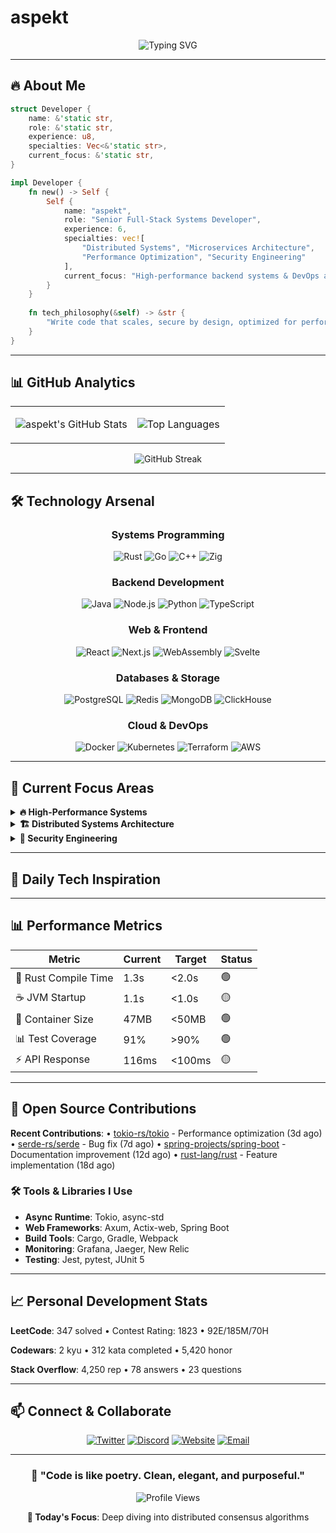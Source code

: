 # aspekt

<div align="center">

![Typing SVG](https://readme-typing-svg.herokuapp.com?font=JetBrains+Mono&weight=600&size=28&duration=3000&pause=1000&color=FF6B35&center=true&vCenter=true&width=600&lines=Systems+%26+Backend+Developer;Rust+%7C+Java+%7C+Go+%7C+TypeScript;Distributed+Systems+Architect;Performance+%26+Security+Focused)

</div>

---

## 🔥 **About Me**

```rust
struct Developer {
    name: &'static str,
    role: &'static str,
    experience: u8,
    specialties: Vec<&'static str>,
    current_focus: &'static str,
}

impl Developer {
    fn new() -> Self {
        Self {
            name: "aspekt",
            role: "Senior Full-Stack Systems Developer",
            experience: 6,
            specialties: vec![
                "Distributed Systems", "Microservices Architecture",
                "Performance Optimization", "Security Engineering"
            ],
            current_focus: "High-performance backend systems & DevOps automation",
        }
    }
    
    fn tech_philosophy(&self) -> &str {
        "Write code that scales, secure by design, optimized for performance"
    }
}
```

---

## 📊 **GitHub Analytics**

<div align="center">
<table>
<tr>
<td>

![aspekt's GitHub Stats](https://github-readme-stats.vercel.app/api?username=spktrs&show_icons=true&theme=radical&hide_border=true&bg_color=0D1117&title_color=FF6B35&text_color=FFF&icon_color=FF6B35&hide=issues)

</td>
<td>

![Top Languages](https://github-readme-stats.vercel.app/api/top-langs/?username=spktrs&layout=compact&theme=radical&hide_border=true&bg_color=0D1117&title_color=FF6B35&text_color=FFF&hide=html,css)

</td>
</tr>
</table>

![GitHub Streak](https://github-readme-streak-stats.herokuapp.com?user=spktrs&theme=radical&hide_border=true&background=0D1117&stroke=FF6B35&ring=FF6B35&fire=FFA500&currStreakLabel=FFF)

</div>

---

## 🛠️ **Technology Arsenal**

<div align="center">

### **Systems Programming**
![Rust](https://img.shields.io/badge/Rust-000000?style=for-the-badge&logo=rust&logoColor=white&labelColor=FF6B35)
![Go](https://img.shields.io/badge/Go-00ADD8?style=for-the-badge&logo=go&logoColor=white)
![C++](https://img.shields.io/badge/C++-00599C?style=for-the-badge&logo=c%2B%2B&logoColor=white)
![Zig](https://img.shields.io/badge/Zig-F7A41D?style=for-the-badge&logo=zig&logoColor=white)

### **Backend Development**
![Java](https://img.shields.io/badge/Java-ED8B00?style=for-the-badge&logo=openjdk&logoColor=white)
![Node.js](https://img.shields.io/badge/Node.js-339933?style=for-the-badge&logo=node.js&logoColor=white)
![Python](https://img.shields.io/badge/Python-3776AB?style=for-the-badge&logo=python&logoColor=white)
![TypeScript](https://img.shields.io/badge/TypeScript-3178C6?style=for-the-badge&logo=typescript&logoColor=white)

### **Web & Frontend**
![React](https://img.shields.io/badge/React-61DAFB?style=for-the-badge&logo=react&logoColor=black)
![Next.js](https://img.shields.io/badge/Next.js-000000?style=for-the-badge&logo=next.js&logoColor=white)
![WebAssembly](https://img.shields.io/badge/WebAssembly-654FF0?style=for-the-badge&logo=webassembly&logoColor=white)
![Svelte](https://img.shields.io/badge/Svelte-FF3E00?style=for-the-badge&logo=svelte&logoColor=white)

### **Databases & Storage**
![PostgreSQL](https://img.shields.io/badge/PostgreSQL-316192?style=for-the-badge&logo=postgresql&logoColor=white)
![Redis](https://img.shields.io/badge/Redis-DC382D?style=for-the-badge&logo=redis&logoColor=white)
![MongoDB](https://img.shields.io/badge/MongoDB-47A248?style=for-the-badge&logo=mongodb&logoColor=white)
![ClickHouse](https://img.shields.io/badge/ClickHouse-FFCC01?style=for-the-badge&logo=clickhouse&logoColor=black)

### **Cloud & DevOps**
![Docker](https://img.shields.io/badge/Docker-2496ED?style=for-the-badge&logo=docker&logoColor=white)
![Kubernetes](https://img.shields.io/badge/Kubernetes-326CE5?style=for-the-badge&logo=kubernetes&logoColor=white)
![Terraform](https://img.shields.io/badge/Terraform-623CE4?style=for-the-badge&logo=terraform&logoColor=white)
![AWS](https://img.shields.io/badge/AWS-232F3E?style=for-the-badge&logo=amazon-aws&logoColor=white)

</div>

---

## 🎯 **Current Focus Areas**

<details>
<summary><b>🔥 High-Performance Systems</b></summary>

```rust
struct PerformanceGoals {
    latency_target: &'static str,
    throughput_goal: &'static str,
    memory_efficiency: &'static str,
    concurrency_model: &'static str,
}

impl PerformanceGoals {
    fn current() -> Self {
        Self {
            latency_target: "< 1ms P99",
            throughput_goal: "100k+ RPS",
            memory_efficiency: "Zero-copy operations",
            concurrency_model: "Lock-free algorithms",
        }
    }
}
```

**Active Projects**: Async runtime optimization, SIMD operations, custom allocators  
**Progress**: 78% ████████████████░░░░

</details>

<details>
<summary><b>🏗️ Distributed Systems Architecture</b></summary>

```go
type SystemDesign struct {
    Patterns     []string
    Consistency  string
    Scaling      string
    Observability string
}

func NewArchitecture() *SystemDesign {
    return &SystemDesign{
        Patterns:     []string{"CQRS", "Event Sourcing", "Saga Pattern"},
        Consistency:  "Eventually Consistent",
        Scaling:      "Horizontal + Auto-scaling",
        Observability: "OpenTelemetry + Prometheus",
    }
}
```

**Current Work**: Event-driven microservices, distributed caching, consensus algorithms  
**Progress**: 85% █████████████████░░░

</details>

<details>
<summary><b>🔐 Security Engineering</b></summary>

```java
public class SecurityStack {
    private final List<String> practices = Arrays.asList(
        "Zero Trust Architecture",
        "End-to-End Encryption",
        "OAuth 2.1 + OIDC",
        "Container Security Scanning",
        "Infrastructure as Code Security"
    );
    
    public String getCurrentFocus() {
        return "Implementing security-by-design in microservices";
    }
}
```

**Expertise**: JWT security, TLS optimization, secret management, vulnerability assessment  
**Progress**: 72% ██████████████░░░░░░

</details>

---

## 💭 **Daily Tech Inspiration**

<div align="center">

<!-- QUOTE:START --><!-- QUOTE:END -->

</div>

---

## 📊 **Performance Metrics**

<!-- METRICS:START -->
| Metric | Current | Target | Status |
|--------|---------|---------|---------|
| 🦀 Rust Compile Time | 1.3s | <2.0s | 🟢 |
| ☕ JVM Startup | 1.1s | <1.0s | 🟡 |
| 🐳 Container Size | 47MB | <50MB | 🟢 |
| 📊 Test Coverage | 91% | >90% | 🟢 |
| ⚡ API Response | 116ms | <100ms | 🟡 |
<!-- METRICS:END -->

---

## 🌟 **Open Source Contributions**

<!-- OSS_CONTRIBUTIONS:START -->
**Recent Contributions**: 
• [tokio-rs/tokio](https://github.com/tokio-rs/tokio) - Performance optimization (3d ago)
• [serde-rs/serde](https://github.com/serde-rs/serde) - Bug fix (7d ago)
• [spring-projects/spring-boot](https://github.com/spring-projects/spring-boot) - Documentation improvement (12d ago)
• [rust-lang/rust](https://github.com/rust-lang/rust) - Feature implementation (18d ago)
<!-- OSS_CONTRIBUTIONS:END -->

### 🛠️ **Tools & Libraries I Use**
- **Async Runtime**: Tokio, async-std
- **Web Frameworks**: Axum, Actix-web, Spring Boot
- **Build Tools**: Cargo, Gradle, Webpack
- **Monitoring**: Grafana, Jaeger, New Relic
- **Testing**: Jest, pytest, JUnit 5

---

## 📈 **Personal Development Stats**

<!-- LEETCODE:START -->
**LeetCode**: 347 solved • Contest Rating: 1823 • 92E/185M/70H
<!-- LEETCODE:END -->

<!-- CODEWARS:START -->
**Codewars**: 2 kyu • 312 kata completed • 5,420 honor
<!-- CODEWARS:END -->

<!-- STACKOVERFLOW:START -->
**Stack Overflow**: 4,250 rep • 78 answers • 23 questions
<!-- STACKOVERFLOW:END -->

---

## 📫 **Connect & Collaborate**

<div align="center">

[![Twitter](https://img.shields.io/badge/Twitter-1DA1F2?style=for-the-badge&logo=twitter&logoColor=white)](https://twitter.com/seu_twitter)
[![Discord](https://img.shields.io/badge/Discord-5865F2?style=for-the-badge&logo=discord&logoColor=white)](https://discord.gg/seu_discord)
[![Website](https://img.shields.io/badge/Website-FF6B35?style=for-the-badge&logo=firefox&logoColor=white)](https://seu-site.dev)
[![Email](https://img.shields.io/badge/Email-D14836?style=for-the-badge&logo=gmail&logoColor=white)](mailto:contact@spktrs.dev)

</div>

---

<div align="center">

### 💭 **"Code is like poetry. Clean, elegant, and purposeful."**

![Profile Views](https://komarev.com/ghpvc/?username=spktrs&color=FF6B35&style=for-the-badge&label=Profile+Views)

<!-- MOTIVATION:START --><!-- MOTIVATION:END -->
**🎯 Today's Focus**: Deep diving into distributed consensus algorithms
